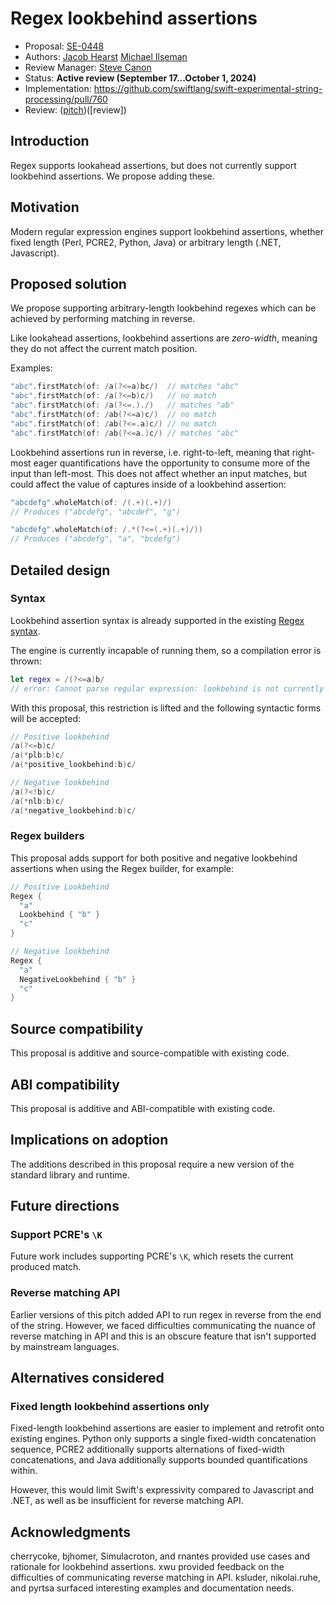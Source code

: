 # Regex lookbehind assertions

* Proposal: [SE-0448](0448-regex-lookbehind-assertions.md)
* Authors: [Jacob Hearst](https://github.com/JacobHearst) [Michael Ilseman](https://github.com/milseman)
* Review Manager: [Steve Canon](https://github.com/stephentyrone)
* Status: **Active review (September 17...October 1, 2024)**
* Implementation: https://github.com/swiftlang/swift-experimental-string-processing/pull/760
* Review: ([pitch](https://github.com/swiftlang/swift-evolution/pull/2525))([review])


## Introduction

Regex supports lookahead assertions, but does not currently support lookbehind assertions. We propose adding these.

## Motivation

Modern regular expression engines support lookbehind assertions, whether fixed length (Perl, PCRE2, Python, Java) or arbitrary length (.NET, Javascript).

## Proposed solution

We propose supporting arbitrary-length lookbehind regexes which can be achieved by performing matching in reverse.

Like lookahead assertions, lookbehind assertions are _zero-width_, meaning they do not affect the current match position.

Examples:


```swift
"abc".firstMatch(of: /a(?<=a)bc/)  // matches "abc"
"abc".firstMatch(of: /a(?<=b)c/)   // no match
"abc".firstMatch(of: /a(?<=.)./)   // matches "ab"
"abc".firstMatch(of: /ab(?<=a)c/)  // no match
"abc".firstMatch(of: /ab(?<=.a)c/) // no match
"abc".firstMatch(of: /ab(?<=a.)c/) // matches "abc"
```

Lookbehind assertions run in reverse, i.e. right-to-left, meaning that right-most eager quantifications have the opportunity to consume more of the input than left-most. This does not affect whether an input matches, but could affect the value of captures inside of a lookbehind assertion:

```swift
"abcdefg".wholeMatch(of: /(.+)(.+)/)
// Produces ("abcdefg", "abcdef", "g")

"abcdefg".wholeMatch(of: /.*(?<=(.+)(.+)/))
// Produces ("abcdefg", "a", "bcdefg")
```

## Detailed design


### Syntax

Lookbehind assertion syntax is already supported in the existing [Regex syntax](https://github.com/swiftlang/swift-evolution/blob/main/proposals/0355-regex-syntax-run-time-construction.md#lookahead-and-lookbehind).

The engine is currently incapable of running them, so a compilation error is thrown:

```swift
let regex = /(?<=a)b/
// error: Cannot parse regular expression: lookbehind is not currently supported
```

With this proposal, this restriction is lifted and the following syntactic forms will be accepted:

```swift
// Positive lookbehind
/a(?<=b)c/
/a(*plb:b)c/
/a(*positive_lookbehind:b)c/

// Negative lookbehind
/a(?<!b)c/
/a(*nlb:b)c/
/a(*negative_lookbehind:b)c/
```

### Regex builders
This proposal adds support for both positive and negative lookbehind assertions when using the Regex builder, for example:

```swift
// Positive Lookbehind
Regex {
  "a"
  Lookbehind { "b" }
  "c"
}

// Negative lookbehind
Regex {
  "a"
  NegativeLookbehind { "b" }
  "c"
}
```

## Source compatibility

This proposal is additive and source-compatible with existing code.

## ABI compatibility

This proposal is additive and ABI-compatible with existing code.

## Implications on adoption

The additions described in this proposal require a new version of the standard library and runtime.

## Future directions

### Support PCRE's `\K`

Future work includes supporting PCRE's `\K`, which resets the current produced match.

### Reverse matching API

Earlier versions of this pitch added API to run regex in reverse from the end of the string. However, we faced difficulties communicating the nuance of reverse matching in API and this is an obscure feature that isn't supported by mainstream languages.

## Alternatives considered

### Fixed length lookbehind assertions only

Fixed-length lookbehind assertions are easier to implement and retrofit onto existing engines. Python only supports a single fixed-width concatenation sequence, PCRE2 additionally supports alternations of fixed-width concatenations, and Java additionally supports bounded quantifications within.

However, this would limit Swift's expressivity compared to Javascript and .NET, as well as be insufficient for reverse matching API.


## Acknowledgments

cherrycoke, bjhomer, Simulacroton, and rnantes provided use cases and rationale for lookbehind assertions. xwu provided feedback on the difficulties of communicating reverse matching in API. ksluder, nikolai.ruhe, and pyrtsa surfaced interesting examples and documentation needs.





